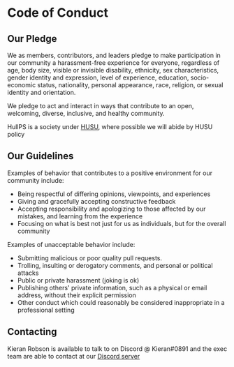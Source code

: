 # Code of Conduct

## Our Pledge

We as members, contributors, and leaders pledge to make participation in our
community a harassment-free experience for everyone, regardless of age, body
size, visible or invisible disability, ethnicity, sex characteristics, gender
identity and expression, level of experience, education, socio-economic status,
nationality, personal appearance, race, religion, or sexual identity
and orientation.

We pledge to act and interact in ways that contribute to an open, welcoming,
diverse, inclusive, and healthy community.

HullPS is a society under [HUSU](hulluniunion.com/), where possible we will abide by HUSU policy

## Our Guidelines

Examples of behavior that contributes to a positive environment for our
community include:

- Being respectful of differing opinions, viewpoints, and experiences
- Giving and gracefully accepting constructive feedback
- Accepting responsibility and apologizing to those affected by our mistakes,
  and learning from the experience
- Focusing on what is best not just for us as individuals, but for the
  overall community

Examples of unacceptable behavior include:

- Submitting malicious or poor quality pull requests.
- Trolling, insulting or derogatory comments, and personal or political attacks
- Public or private harassment (joking is ok)
- Publishing others' private information, such as a physical or email
  address, without their explicit permission
- Other conduct which could reasonably be considered inappropriate in a
  professional setting

## Contacting

Kieran Robson is available to talk to on Discord @ Kieran#0891 and the exec team are able to contact at our [Discord server](https://discord.gg/skEu7mutK6)
